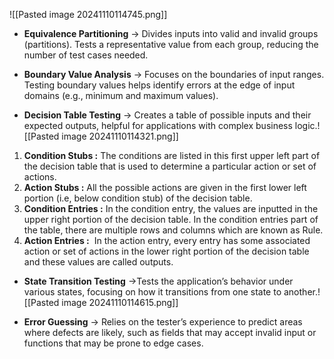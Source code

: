 ![[Pasted image 20241110114745.png]]

- **Equivalence Partitioning** -> Divides inputs into valid and invalid groups (partitions). Tests a representative value from each group, reducing the number of test cases needed.

- **Boundary Value Analysis** -> Focuses on the boundaries of input ranges. Testing boundary values helps identify errors at the edge of input domains (e.g., minimum and maximum values).

- **Decision Table Testing** -> Creates a table of possible inputs and their expected outputs, helpful for applications with complex business logic.![[Pasted image 20241110114321.png]]
1. **Condition Stubs :** The conditions are listed in this first upper left part of the decision table that is used to determine a particular action or set of actions.
2. **Action Stubs :** All the possible actions are given in the first lower left portion (i.e, below condition stub) of the decision table.
3. **Condition Entries :** In the condition entry, the values are inputted in the upper right portion of the decision table. In the condition entries part of the table, there are multiple rows and columns which are known as Rule.
4. **Action Entries :**  In the action entry, every entry has some associated action or set of actions in the lower right portion of the decision table and these values are called outputs.


 - **State Transition Testing** ->Tests the application’s behavior under various states, focusing on how it transitions from one state to another.![[Pasted image 20241110114615.png]]

- **Error Guessing** -> Relies on the tester’s experience to predict areas where defects are likely, such as fields that may accept invalid input or functions that may be prone to edge cases.
 